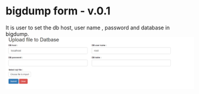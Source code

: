 # bigdump form - v.0.1

It is user to set the db host, user name , password and database in bigdump.
![bigdump](https://raw.githubusercontent.com/govindarajprevaj/bigdump/master/bigdump.png)
